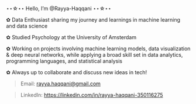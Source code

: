⋆⋆☆⋆⋆ Hello, I’m @Rayya-Haqqani ⋆⋆☆⋆⋆

✿ Data Enthusiast sharing my journey and learnings in machine learning and data science

✿ Studied Psychology at the University of Amsterdam 

✿ Working on projects involving machine learning models, data visualization & deep neural networks, while applying a broad skill set in data analytics, programming languages, and statistical analysis

✿ Always up to collaborate and discuss new ideas in tech!

> Email: rayya.haqqani@gmail.com

> LinkedIn: https://linkedin.com/in/rayya-haqqani-350116275  
